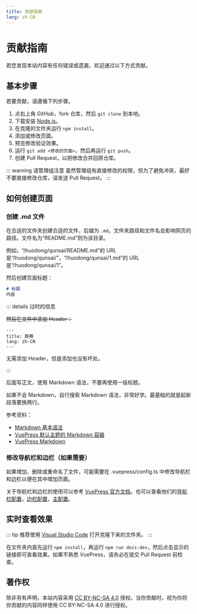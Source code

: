 ```yaml
---
title: 贡献指南
lang: zh-CN
---
```

# 贡献指南
若您发现本站内容有任何错误或遗漏，欢迎通过以下方式贡献。

## 基本步骤
若要贡献，请遵循下列步骤。

1. 点右上角 GitHub，fork 仓库，然后 `git clone` 到本地。
2. 下载安装 [Node.js](https://nodejs.org/zh-cn)。
3. 在克隆的文件夹运行 `npm install`。
4. 添加或修改页面。
5. 预览修改验证效果。
6. 运行 `git add <修改的页面>`，然后再运行 `git push`。
7. 创建 Pull Request，以把修改合并回原仓库。

::: warning 请管理组注意
虽然管理组有直接修改的权限，但为了避免冲突，最好不要直接修改仓库，请发送 Pull Request。
:::

## 如何创建页面
### 创建 .md 文件
在合适的文件夹创建合适的文件，后缀为 `.md`。文件夹路径和文件名会影响网页的路径。文件名为“README.md”则为该目录。

例如，“/huodong/qunsai/README.md”的 URL 是“/huodong/qunsai/”，“/huodong/qunsai/1.md”的 URL 是“/huodong/qunsai/1”。

然后创建页面标题：

```md
# 标题
内容
```

::: details 过时的信息

~~然后在文件中添加 Header：~~

```
---
title: 群赛
lang: zh-CN
---
```

无需添加 Header，但是添加也没有坏处。

:::

后面写正文，使用 Markdown 语法，不要再使用一级标题。

如果不会 Markdown，自行搜索 Markdown 语法，非常好学。最基础的就是起新段落要换两行。

参考资料：

- [Markdown 基本语法](https://markdown.com.cn/basic-syntax/)
- [VuePress 默认主题的 Markdown 容器](https://v2.vuepress.vuejs.org/zh/reference/default-theme/markdown.html)
- [VuePress Markdown](https://v2.vuepress.vuejs.org/zh/guide/markdown.html)

### 修改导航栏和边栏（如果需要）
如果增加、删除或重命名了文件，可能需要在 .vuepress/config.ts 中修改导航栏和边栏以便在其中增加页面。

关于导航栏和边栏的使用可以参考 [VuePress 官方文档](https://v2.vuepress.vuejs.org/zh/)。也可以查看他们的[导航栏配置](https://github.com/vuepress/vuepress-next/blob/main/docs/.vuepress/configs/navbar/zh.ts)，[边栏配置](https://github.com/vuepress/vuepress-next/blob/main/docs/.vuepress/configs/sidebar/zh.ts)，[主配置](https://github.com/vuepress/vuepress-next/blob/main/docs/.vuepress/config.ts)。

## 实时查看效果

::: tip
推荐使用 [Visual Studio Code](https://code.visualstudio.com/) 打开克隆下来的文件夹。
:::

在文件夹内首先运行 `npm install`，再运行 `npm run docs:dev`，然后点击显示的链接即可查看效果。如果不熟悉 VuePress，请务必在提交 Pull Request 前检查。

## 著作权
除非另有声明，本站内容采用 [CC BY-NC-SA 4.0](https://creativecommons.org/licenses/by-nc-sa/4.0/deed.zh-hans) 授权。当你贡献时，视为你将你贡献的内容同样使用 CC BY-NC-SA 4.0 进行授权。
